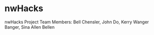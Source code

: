 # nwHacks
nwHacks Project
Team Members: Bell Chensler, John Do, Kerry Wanger Banger, Sina Allen Bellen
